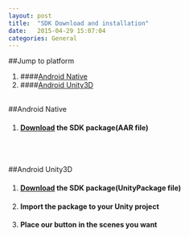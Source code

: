 ```yaml
---
layout: post
title:  "SDK Download and installation"
date:   2015-04-29 15:07:04
categories: General
---
```

##Jump to platform
1. ####[Android Native](#android-native)
2. ####[Android Unity3D](#android-unity3d)
<br><br>

##Android Native
1. #### [Download]() the SDK package(AAR file)

<br><br>

##Android Unity3D
1. #### [Download]() the SDK package(UnityPackage file)
2. #### Import the package to your Unity project
3. #### Place our button in the scenes you want
